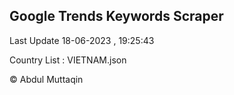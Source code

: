 

## Google Trends Keywords Scraper 
 
Last Update 18-06-2023 , 19:25:43

Country List :
VIETNAM.json



© Abdul Muttaqin 
